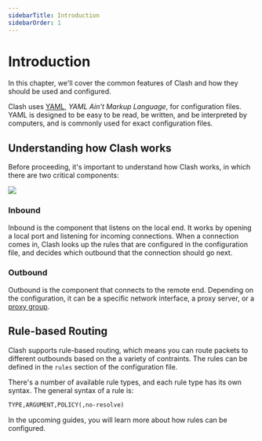 ```yaml
---
sidebarTitle: Introduction
sidebarOrder: 1
---
```


# Introduction

In this chapter, we'll cover the common features of Clash and how they should be used and configured.

Clash uses [YAML](https://yaml.org), _YAML Ain't Markup Language_, for configuration files. YAML is designed to be easy
to be read, be written, and be interpreted by computers, and is commonly used for exact configuration files.

## Understanding how Clash works

Before proceeding, it's important to understand how Clash works, in which there are two critical components:

![](/assets/connection-flow.png)

<!-- https://excalidraw.com/clash-connection-flow#json=OHsOdaqAUPuuN7VPvdZ9Z,NT7rRrtzRgbVIM0tpkPnGA -->

### Inbound

Inbound is the component that listens on the local end. It works by opening a local port and listening for incoming
connections. When a connection comes in, Clash looks up the rules that are configured in the configuration file, and
decides which outbound that the connection should go next.

### Outbound

Outbound is the component that connects to the remote end. Depending on the configuration, it can be a specific network
interface, a proxy server, or a [proxy group](./outbound#proxy-groups).

## Rule-based Routing

Clash supports rule-based routing, which means you can route packets to different outbounds based on the a variety of
contraints. The rules can be defined in the `rules` section of the configuration file.

There's a number of available rule types, and each rule type has its own syntax. The general syntax of a rule is:

```txt
TYPE,ARGUMENT,POLICY(,no-resolve)
```

In the upcoming guides, you will learn more about how rules can be configured.
